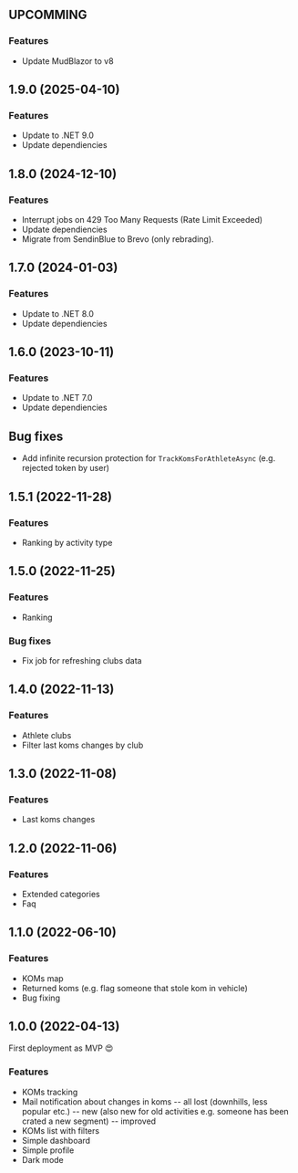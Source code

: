 ﻿## UPCOMMING

### Features
- Update MudBlazor to v8

## 1.9.0 (2025-04-10)

### Features
- Update to .NET 9.0
- Update dependiencies

## 1.8.0 (2024-12-10)

### Features
- Interrupt jobs on 429 Too Many Requests (Rate Limit Exceeded)
- Update dependiencies
- Migrate from SendinBlue to Brevo (only rebrading).

## 1.7.0 (2024-01-03)

### Features
- Update to .NET 8.0
- Update dependiencies

## 1.6.0 (2023-10-11)

### Features
- Update to .NET 7.0
- Update dependiencies

## Bug fixes
- Add infinite recursion protection for `TrackKomsForAthleteAsync` (e.g. rejected token by user)

## 1.5.1 (2022-11-28)

### Features
- Ranking by activity type

## 1.5.0 (2022-11-25)

### Features
- Ranking

### Bug fixes
- Fix job for refreshing clubs data

## 1.4.0 (2022-11-13)

### Features
- Athlete clubs
- Filter last koms changes by club

## 1.3.0 (2022-11-08)

### Features
- Last koms changes

## 1.2.0 (2022-11-06)

### Features
- Extended categories
- Faq

## 1.1.0 (2022-06-10)

### Features
- KOMs map
- Returned koms (e.g. flag someone that stole  kom in vehicle)
- Bug fixing

## 1.0.0 (2022-04-13)

First deployment as MVP 😍

### Features
- KOMs tracking
- Mail notification about changes in koms
-- all lost (downhills, less popular etc.) 
-- new (also new for old activities e.g. someone has been crated a new segment)
-- improved
- KOMs list with filters
- Simple dashboard
- Simple profile
- Dark mode
